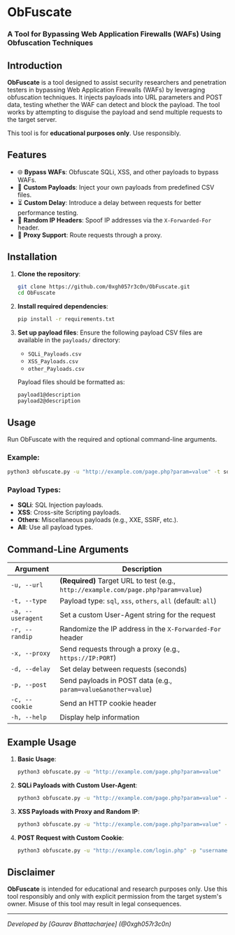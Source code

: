 # ObFuscate

### A Tool for Bypassing Web Application Firewalls (WAFs) Using Obfuscation Techniques
## Introduction

**ObFuscate** is a tool designed to assist security researchers and penetration testers in bypassing Web Application Firewalls (WAFs) by leveraging obfuscation techniques. It injects payloads into URL parameters and POST data, testing whether the WAF can detect and block the payload. The tool works by attempting to disguise the payload and send multiple requests to the target server.

This tool is for **educational purposes only**. Use responsibly.

## Features

- 🌐 **Bypass WAFs**: Obfuscate SQLi, XSS, and other payloads to bypass WAFs.
- 📄 **Custom Payloads**: Inject your own payloads from predefined CSV files.
- ⏳ **Custom Delay**: Introduce a delay between requests for better performance testing.
- 🎲 **Random IP Headers**: Spoof IP addresses via the `X-Forwarded-For` header.
- 🔐 **Proxy Support**: Route requests through a proxy.

## Installation

1. **Clone the repository**:
   ```bash
   git clone https://github.com/0xgh057r3c0n/ObFuscate.git
   cd ObFuscate
   ```

2. **Install required dependencies**:
   ```bash
   pip install -r requirements.txt
   ```

3. **Set up payload files**: Ensure the following payload CSV files are available in the `payloads/` directory:
   - `SQLi_Payloads.csv`
   - `XSS_Payloads.csv`
   - `other_Payloads.csv`

   Payload files should be formatted as:
   ```
   payload1@description
   payload2@description
   ```

## Usage

Run ObFuscate with the required and optional command-line arguments.

### Example:
```bash
python3 obfuscate.py -u "http://example.com/page.php?param=value" -t sql -d 1.5
```

### Payload Types:
- **SQLi**: SQL Injection payloads.
- **XSS**: Cross-site Scripting payloads.
- **Others**: Miscellaneous payloads (e.g., XXE, SSRF, etc.).
- **All**: Use all payload types.

## Command-Line Arguments

| Argument | Description |
| -------- | ----------- |
| `-u, --url` | **(Required)** Target URL to test (e.g., `http://example.com/page.php?param=value`) |
| `-t, --type` | Payload type: `sql`, `xss`, `others`, `all` (default: `all`) |
| `-a, --useragent` | Set a custom User-Agent string for the request |
| `-r, --randip` | Randomize the IP address in the `X-Forwarded-For` header |
| `-x, --proxy` | Send requests through a proxy (e.g., `https://IP:PORT`) |
| `-d, --delay` | Set delay between requests (seconds) |
| `-p, --post` | Send payloads in POST data (e.g., `param=value&another=value`) |
| `-c, --cookie` | Send an HTTP cookie header |
| `-h, --help` | Display help information |

## Example Usage

1. **Basic Usage**:
   ```bash
   python3 obfuscate.py -u "http://example.com/page.php?param=value"
   ```

2. **SQLi Payloads with Custom User-Agent**:
   ```bash
   python3 obfuscate.py -u "http://example.com/page.php?param=value" -t sql -a "CustomUserAgent/1.0"
   ```

3. **XSS Payloads with Proxy and Random IP**:
   ```bash
   python3 obfuscate.py -u "http://example.com/page.php?param=value" -t xss -r -x "http://127.0.0.1:8080"
   ```

4. **POST Request with Custom Cookie**:
   ```bash
   python3 obfuscate.py -u "http://example.com/login.php" -p "username=admin&password=admin123" -c "sessionid=abc123"
   ```

## Disclaimer

**ObFuscate** is intended for educational and research purposes only. Use this tool responsibly and only with explicit permission from the target system's owner. Misuse of this tool may result in legal consequences.

---

*Developed by [Gaurav Bhattacharjee] (@0xgh057r3c0n)*
```
